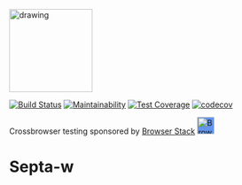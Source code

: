 <a href='https://jira.aipiggybot.io/projects/SEPT/issues/SEPT-5?filter=allopenissues'>
<img src="https://storage.googleapis.com/montco-stats/JiraSoftware.png" alt="drawing" width="150px;"/>
</a>

[![Build Status](https://travis-ci.org/mchirico/septa-w.svg?branch=develop)](https://travis-ci.org/mchirico/septa-w)
[![Maintainability](https://api.codeclimate.com/v1/badges/9cd7821575c67d3268a8/maintainability)](https://codeclimate.com/github/mchirico/septa-w/maintainability)
[![Test Coverage](https://api.codeclimate.com/v1/badges/9cd7821575c67d3268a8/test_coverage)](https://codeclimate.com/github/mchirico/septa-w/test_coverage)
[![codecov](https://codecov.io/gh/mchirico/septa-w/branch/develop/graph/badge.svg)](https://codecov.io/gh/mchirico/septa-w)


Crossbrowser testing sponsored by [Browser Stack](https://www.browserstack.com)
[<img src="https://camo.githubusercontent.com/a7b268f2785656ab3ca7b1cbb1633ee5affceb8f/68747470733a2f2f64677a6f7139623561736a67312e636c6f756466726f6e742e6e65742f70726f64756374696f6e2f696d616765732f6c61796f75742f6c6f676f2d6865616465722e706e67" alt="Browser Stack" height="31px" style="background: cornflowerblue;">](https://www.browserstack.com)


# Septa-w


